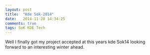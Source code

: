 ```yaml
---
layout: post
title:  "Kde Sok-2014"
date:   2014-11-28 14:34:25
comments: true
tags: SoK KDE Tech
---
```

Well I finally got my project accepted at this years kde Sok14 looking forward to an interesting winter ahead.
